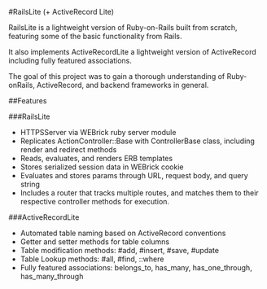 #RailsLite (+ ActiveRecord Lite)

RailsLite is a lightweight version of Ruby-on-Rails built from scratch, featuring
some of the basic functionality from Rails.

It also implements ActiveRecordLite a lightweight version of ActiveRecord including
fully featured associations.

The goal of this project was to gain a thorough understanding of Ruby-onRails,
ActiveRecord, and backend frameworks in general.

##Features

###RailsLite
- HTTPSServer via WEBrick ruby server module
- Replicates ActionController::Base with ControllerBase class, including
  render and redirect methods
- Reads, evaluates, and renders ERB templates
- Stores serialized session data in WEBrick cookie
- Evaluates and stores params through URL, request body, and query string
- Includes a router that tracks multiple routes, and matches them to their
  respective controller methods for execution.

###ActiveRecordLite
- Automated table naming based on ActiveRecord conventions
- Getter and setter methods for table columns
- Table modification methods: #add, #insert, #save, #update
- Table Lookup methods: #all, #find, ::where
- Fully featured associations: belongs_to, has_many, has_one_through,
  has_many_through
